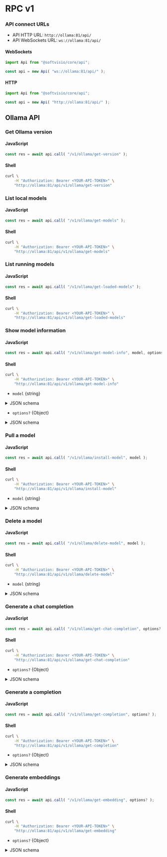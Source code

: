 # RPC v1

### API connect URLs

- API HTTP URL: `http://ollama:81/api/`
- API WebSockets URL: `ws://ollama:81/api/`

<!-- tabs:start -->

#### **WebSockets**

```javascript
import Api from "@softvisio/core/api";

const api = new Api( "ws://ollama:81/api/" );
```

#### **HTTP**

```javascript
import Api from "@softvisio/core/api";

const api = new Api( "http://ollama:81/api/" );
```

<!-- tabs:end -->

## Ollama API

### Get Ollama version

<!-- tabs:start -->

#### **JavaScript**

```javascript
const res = await api.call( "/v1/ollama/get-version" );
```

#### **Shell**

```sh
curl \
    -H "Authorization: Bearer <YOUR-API-TOKEN>" \
    "http://ollama:81/api/v1/ollama/get-version"
```

<!-- tabs:end -->

### List local models

<!-- tabs:start -->

#### **JavaScript**

```javascript
const res = await api.call( "/v1/ollama/get-models" );
```

#### **Shell**

```sh
curl \
    -H "Authorization: Bearer <YOUR-API-TOKEN>" \
    "http://ollama:81/api/v1/ollama/get-models"
```

<!-- tabs:end -->

### List running models

<!-- tabs:start -->

#### **JavaScript**

```javascript
const res = await api.call( "/v1/ollama/get-loaded-models" );
```

#### **Shell**

```sh
curl \
    -H "Authorization: Bearer <YOUR-API-TOKEN>" \
    "http://ollama:81/api/v1/ollama/get-loaded-models"
```

<!-- tabs:end -->

### Show model information

<!-- tabs:start -->

#### **JavaScript**

```javascript
const res = await api.call( "/v1/ollama/get-model-info", model, options? );
```

#### **Shell**

```sh
curl \
    -H "Authorization: Bearer <YOUR-API-TOKEN>" \
    "http://ollama:81/api/v1/ollama/get-model-info"
```

<!-- tabs:end -->

- `model` {string}

<details>
    <summary>JSON schema</summary>

<!-- tabs:start -->

#### **JSON**

```json
{
    "type": "string"
}
```

#### **YAML**

```yaml
type: string
```

<!-- tabs:end -->

</details>

- `options?` {Object}

<details>
    <summary>JSON schema</summary>

<!-- tabs:start -->

#### **JSON**

```json
{
    "type": "object",
    "properties": {
        "verbose": {
            "type": "boolean"
        }
    },
    "additionalProperties": false
}
```

#### **YAML**

```yaml
type: object
properties:
  verbose:
    type: boolean
additionalProperties: false
```

<!-- tabs:end -->

</details>

### Pull a model

<!-- tabs:start -->

#### **JavaScript**

```javascript
const res = await api.call( "/v1/ollama/install-model", model );
```

#### **Shell**

```sh
curl \
    -H "Authorization: Bearer <YOUR-API-TOKEN>" \
    "http://ollama:81/api/v1/ollama/install-model"
```

<!-- tabs:end -->

- `model` {string}

<details>
    <summary>JSON schema</summary>

<!-- tabs:start -->

#### **JSON**

```json
{
    "type": "string"
}
```

#### **YAML**

```yaml
type: string
```

<!-- tabs:end -->

</details>

### Delete a model

<!-- tabs:start -->

#### **JavaScript**

```javascript
const res = await api.call( "/v1/ollama/delete-model", model );
```

#### **Shell**

```sh
curl \
    -H "Authorization: Bearer <YOUR-API-TOKEN>" \
    "http://ollama:81/api/v1/ollama/delete-model"
```

<!-- tabs:end -->

- `model` {string}

<details>
    <summary>JSON schema</summary>

<!-- tabs:start -->

#### **JSON**

```json
{
    "type": "string"
}
```

#### **YAML**

```yaml
type: string
```

<!-- tabs:end -->

</details>

### Generate a chat completion

<!-- tabs:start -->

#### **JavaScript**

```javascript
const res = await api.call( "/v1/ollama/get-chat-completion", options? );
```

#### **Shell**

```sh
curl \
    -H "Authorization: Bearer <YOUR-API-TOKEN>" \
    "http://ollama:81/api/v1/ollama/get-chat-completion"
```

<!-- tabs:end -->

- `options?` {Object}

<details>
    <summary>JSON schema</summary>

<!-- tabs:start -->

#### **JSON**

```json
{
    "type": "object",
    "properties": {
        "model": {
            "type": "string"
        },
        "messages": {
            "type": "array",
            "items": {
                "type": "object",
                "properties": {
                    "role": {
                        "enum": [
                            "system",
                            "user",
                            "assistant",
                            "tool"
                        ]
                    },
                    "content": {
                        "type": "string"
                    },
                    "images": {
                        "type": "array",
                        "items": {
                            "type": "string"
                        },
                        "minItems": 1
                    },
                    "tool_calls": {
                        "type": "array"
                    }
                },
                "additionalProperties": false,
                "required": [
                    "role",
                    "content"
                ]
            },
            "minItems": 1
        },
        "tools": {
            "type": "array"
        },
        "options": {
            "type": "object"
        },
        "keep_alive": {
            "type": "string",
            "format": "interval"
        }
    },
    "additionalProperties": false,
    "required": [
        "model",
        "messages"
    ]
}
```

#### **YAML**

```yaml
type: object
properties:
  model:
    type: string
  messages:
    type: array
    items:
      type: object
      properties:
        role:
          enum:
            - system
            - user
            - assistant
            - tool
        content:
          type: string
        images:
          type: array
          items:
            type: string
          minItems: 1
        tool_calls:
          type: array
      additionalProperties: false
      required:
        - role
        - content
    minItems: 1
  tools:
    type: array
  options:
    type: object
  keep_alive:
    type: string
    format: interval
additionalProperties: false
required:
  - model
  - messages
```

<!-- tabs:end -->

</details>

### Generate a completion

<!-- tabs:start -->

#### **JavaScript**

```javascript
const res = await api.call( "/v1/ollama/get-completion", options? );
```

#### **Shell**

```sh
curl \
    -H "Authorization: Bearer <YOUR-API-TOKEN>" \
    "http://ollama:81/api/v1/ollama/get-completion"
```

<!-- tabs:end -->

- `options?` {Object}

<details>
    <summary>JSON schema</summary>

<!-- tabs:start -->

#### **JSON**

```json
{
    "type": "object",
    "properties": {
        "model": {
            "type": "string"
        },
        "prompt": {
            "type": "string"
        },
        "suffix": {
            "type": "string"
        },
        "images": {
            "type": "array",
            "items": {
                "type": "string"
            },
            "minItems": 1
        },
        "options": {
            "type": "object"
        },
        "template": {
            "type": "string"
        },
        "raw": {
            "type": "boolean"
        },
        "keep_alive": {
            "type": "string",
            "format": "interval"
        }
    },
    "additionalProperties": false,
    "required": [
        "model",
        "prompt"
    ]
}
```

#### **YAML**

```yaml
type: object
properties:
  model:
    type: string
  prompt:
    type: string
  suffix:
    type: string
  images:
    type: array
    items:
      type: string
    minItems: 1
  options:
    type: object
  template:
    type: string
  raw:
    type: boolean
  keep_alive:
    type: string
    format: interval
additionalProperties: false
required:
  - model
  - prompt
```

<!-- tabs:end -->

</details>

### Generate embeddings

<!-- tabs:start -->

#### **JavaScript**

```javascript
const res = await api.call( "/v1/ollama/get-embedding", options? );
```

#### **Shell**

```sh
curl \
    -H "Authorization: Bearer <YOUR-API-TOKEN>" \
    "http://ollama:81/api/v1/ollama/get-embedding"
```

<!-- tabs:end -->

- `options?` {Object}

<details>
    <summary>JSON schema</summary>

<!-- tabs:start -->

#### **JSON**

```json
{
    "type": "object",
    "properties": {
        "model": {
            "type": "string"
        },
        "input": {
            "type": "string"
        },
        "truncate": {
            "type": "boolean"
        },
        "keep_alive": {
            "type": "string",
            "format": "interval"
        },
        "options": {
            "type": "object"
        }
    },
    "additionalProperties": false,
    "required": [
        "model",
        "input"
    ]
}
```

#### **YAML**

```yaml
type: object
properties:
  model:
    type: string
  input:
    type: string
  truncate:
    type: boolean
  keep_alive:
    type: string
    format: interval
  options:
    type: object
additionalProperties: false
required:
  - model
  - input
```

<!-- tabs:end -->

</details>
